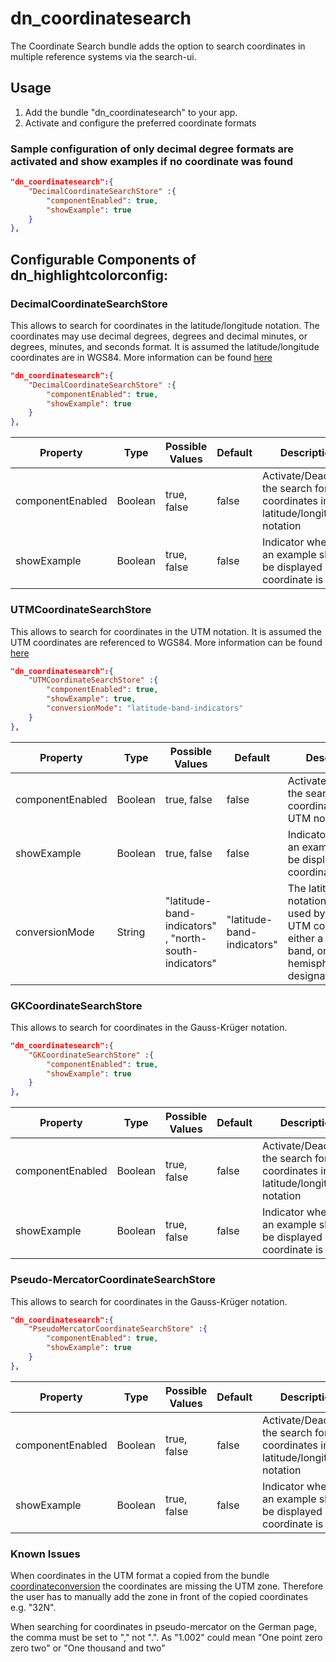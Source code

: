 # dn_coordinatesearch

The Coordinate Search bundle adds the option to search coordinates in multiple reference systems via the search-ui.

## Usage
1. Add the bundle "dn_coordinatesearch" to your app.
2. Activate and configure the preferred coordinate formats

### Sample configuration of only decimal degree formats are activated and show examples if no coordinate was found

```json
"dn_coordinatesearch":{
    "DecimalCoordinateSearchStore" :{
        "componentEnabled": true,
        "showExample": true
    }
},
```

## Configurable Components of dn_highlightcolorconfig:

### DecimalCoordinateSearchStore
This allows to search for coordinates in the latitude/longitude notation. The coordinates may use decimal degrees, degrees and decimal minutes, or degrees, minutes, and seconds format. It is assumed the latitude/longitude coordinates are in WGS84. More information can be found [here](https://developers.arcgis.com/javascript/latest/api-reference/esri-geometry-coordinateFormatter.html#fromLatitudeLongitude)
```json
"dn_coordinatesearch":{
    "DecimalCoordinateSearchStore" :{
        "componentEnabled": true,
        "showExample": true
    }
},
```

| Property   | Type   | Possible Values | Default    |Description|
| ---------- | ------ | --------------- | ---------- | --------- |
| componentEnabled | Boolean  |  true, false                                        | false  | Activate/Deactivate the search for coordinates in the latitude/longitude notation                         |
| showExample |  Boolean  |  true, false                                        | false  | Indicator whether an example should be displayed if no coordinate is found |


### UTMCoordinateSearchStore

This allows to search for coordinates in the UTM notation. It is assumed the UTM coordinates are referenced to WGS84. More information can be found [here](https://developers.arcgis.com/javascript/latest/api-reference/esri-geometry-coordinateFormatter.html#fromUtm)
```json
"dn_coordinatesearch":{
    "UTMCoordinateSearchStore" :{
        "componentEnabled": true,
        "showExample": true,
        "conversionMode": "latitude-band-indicators"
    }
},
```

| Property   | Type   | Possible Values | Default    |Description|
| ---------- | ------ | --------------- | ---------- | --------- |
| componentEnabled | Boolean  |  true, false                                        | false  | Activate/Deactivate the search for coordinates in the UTM notation                         |
| showExample |  Boolean  |  true, false                                        | false  | Indicator whether an example should be displayed if no coordinate is found |
| conversionMode |  String  |  "latitude-band-indicators" , "north-south-indicators"                                        | "latitude-band-indicators"  | The latitude notation scheme used by the given UTM coordinates, either a latitudinal band, or a hemisphere designator.|

### GKCoordinateSearchStore
This allows to search for coordinates in the Gauss-Krüger notation.
```json
"dn_coordinatesearch":{
    "GKCoordinateSearchStore" :{
        "componentEnabled": true,
        "showExample": true
    }
},
```

| Property   | Type   | Possible Values | Default    |Description|
| ---------- | ------ | --------------- | ---------- | --------- |
| componentEnabled | Boolean  |  true, false                                        | false  | Activate/Deactivate the search for coordinates in the latitude/longitude notation                         |
| showExample |  Boolean  |  true, false                                        | false  | Indicator whether an example should be displayed if no coordinate is found |

### Pseudo-MercatorCoordinateSearchStore
This allows to search for coordinates in the Gauss-Krüger notation.
```json
"dn_coordinatesearch":{
    "PseudoMercatorCoordinateSearchStore" :{
        "componentEnabled": true,
        "showExample": true
    }
},
```

| Property   | Type   | Possible Values | Default    |Description|
| ---------- | ------ | --------------- | ---------- | --------- |
| componentEnabled | Boolean  |  true, false                                        | false  | Activate/Deactivate the search for coordinates in the latitude/longitude notation                         |
| showExample |  Boolean  |  true, false                                        | false  | Indicator whether an example should be displayed if no coordinate is found |


### Known Issues
When coordinates in the UTM format a copied from the bundle [coordinateconversion](https://demos.conterra.de/mapapps/resources/jsregistry/root/index.html?lang=de#b%3Dcoordinateconversion%3Bv%3D4.15.1%3Bvr%3D%5E4.15%3Bp%3Dmap.apps%3Bf%3Dcoordin%3B) the coordinates are missing the UTM zone. Therefore the user has to manually add the zone in front of the copied coordinates e.g. "32N".

When searching for coordinates in pseudo-mercator on the German page, the comma must be set to "," not ".". As "1.002" could mean "One point zero zero two" or "One thousand and two"
